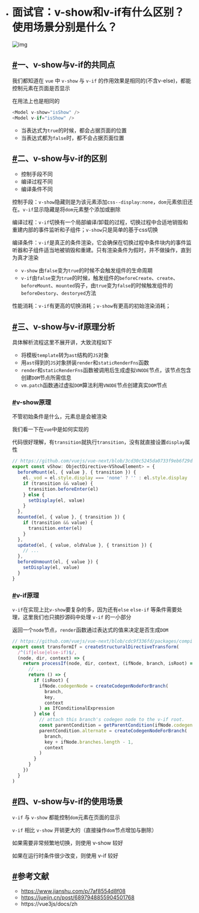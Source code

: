- # 面试官：v-show和v-if有什么区别？使用场景分别是什么？

  ![img](https://static.vue-js.com/d21c3c50-3acb-11eb-85f6-6fac77c0c9b3.png)

  ## [#](https://vue3js.cn/interview/vue/show_if.html#一、v-show与v-if的共同点)一、v-show与v-if的共同点

  我们都知道在 `vue` 中 `v-show` 与 `v-if` 的作用效果是相同的(不含v-else)，都能控制元素在页面是否显示

  在用法上也是相同的

  ```js
  <Model v-show="isShow" />
  <Model v-if="isShow" />
  ```

  - 当表达式为`true`的时候，都会占据页面的位置
  - 当表达式都为`false`时，都不会占据页面位置

  ## [#](https://vue3js.cn/interview/vue/show_if.html#二、v-show与v-if的区别)二、v-show与v-if的区别

  - 控制手段不同
  - 编译过程不同
  - 编译条件不同

  控制手段：`v-show`隐藏则是为该元素添加`css--display:none`，`dom`元素依旧还在。`v-if`显示隐藏是将`dom`元素整个添加或删除

  编译过程：`v-if`切换有一个局部编译/卸载的过程，切换过程中合适地销毁和重建内部的事件监听和子组件；`v-show`只是简单的基于css切换

  编译条件：`v-if`是真正的条件渲染，它会确保在切换过程中条件块内的事件监听器和子组件适当地被销毁和重建。只有渲染条件为假时，并不做操作，直到为真才渲染

  - `v-show` 由`false`变为`true`的时候不会触发组件的生命周期
  - `v-if`由`false`变为`true`的时候，触发组件的`beforeCreate`、`create`、`beforeMount`、`mounted`钩子，由`true`变为`false`的时候触发组件的`beforeDestory`、`destoryed`方法

  性能消耗：`v-if`有更高的切换消耗；`v-show`有更高的初始渲染消耗；

  ## [#](https://vue3js.cn/interview/vue/show_if.html#三、v-show与v-if原理分析)三、v-show与v-if原理分析

  具体解析流程这里不展开讲，大致流程如下

  - 将模板`template`转为`ast`结构的`JS`对象
  - 用`ast`得到的`JS`对象拼装`render`和`staticRenderFns`函数
  - `render`和`staticRenderFns`函数被调用后生成虚拟`VNODE`节点，该节点包含创建`DOM`节点所需信息
  - `vm.patch`函数通过虚拟`DOM`算法利用`VNODE`节点创建真实`DOM`节点

  ### [#](https://vue3js.cn/interview/vue/show_if.html#v-show原理)v-show原理

  不管初始条件是什么，元素总是会被渲染

  我们看一下在`vue`中是如何实现的

  代码很好理解，有`transition`就执行`transition`，没有就直接设置`display`属性

  ```js
  // https://github.com/vuejs/vue-next/blob/3cd30c5245da0733f9eb6f29d220f39c46518162/packages/runtime-dom/src/directives/vShow.ts
  export const vShow: ObjectDirective<VShowElement> = {
    beforeMount(el, { value }, { transition }) {
      el._vod = el.style.display === 'none' ? '' : el.style.display
      if (transition && value) {
        transition.beforeEnter(el)
      } else {
        setDisplay(el, value)
      }
    },
    mounted(el, { value }, { transition }) {
      if (transition && value) {
        transition.enter(el)
      }
    },
    updated(el, { value, oldValue }, { transition }) {
      // ...
    },
    beforeUnmount(el, { value }) {
      setDisplay(el, value)
    }
  }
  ```

  ### [#](https://vue3js.cn/interview/vue/show_if.html#v-if原理)v-if原理

  `v-if`在实现上比`v-show`要复杂的多，因为还有`else` `else-if` 等条件需要处理，这里我们也只摘抄源码中处理 `v-if` 的一小部分

  返回一个`node`节点，`render`函数通过表达式的值来决定是否生成`DOM`

  ```js
  // https://github.com/vuejs/vue-next/blob/cdc9f336fd/packages/compiler-core/src/transforms/vIf.ts
  export const transformIf = createStructuralDirectiveTransform(
    /^(if|else|else-if)$/,
    (node, dir, context) => {
      return processIf(node, dir, context, (ifNode, branch, isRoot) => {
        // ...
        return () => {
          if (isRoot) {
            ifNode.codegenNode = createCodegenNodeForBranch(
              branch,
              key,
              context
            ) as IfConditionalExpression
          } else {
            // attach this branch's codegen node to the v-if root.
            const parentCondition = getParentCondition(ifNode.codegenNode!)
            parentCondition.alternate = createCodegenNodeForBranch(
              branch,
              key + ifNode.branches.length - 1,
              context
            )
          }
        }
      })
    }
  )
  ```

  ## [#](https://vue3js.cn/interview/vue/show_if.html#四、v-show与v-if的使用场景)四、v-show与v-if的使用场景

  `v-if` 与 `v-show` 都能控制`dom`元素在页面的显示

  `v-if` 相比 `v-show` 开销更大的（直接操作`dom`节点增加与删除）

  如果需要非常频繁地切换，则使用 v-show 较好

  如果在运行时条件很少改变，则使用 v-if 较好

  ## [#](https://vue3js.cn/interview/vue/show_if.html#参考文献)参考文献

  - https://www.jianshu.com/p/7af8554d8f08
  - https://juejin.cn/post/6897948855904501768
  - https://vue3js/docs/zh